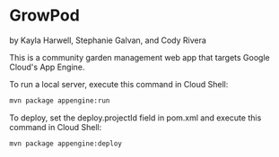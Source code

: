 # GrowPod

by Kayla Harwell, Stephanie Galvan, and Cody Rivera

This is a community garden management web app that targets Google Cloud's
App Engine.

To run a local server, execute this command in Cloud Shell:

```bash
mvn package appengine:run
```

To deploy, set the deploy.projectId field in pom.xml
and execute this command in Cloud Shell:

```bash
mvn package appengine:deploy
```
